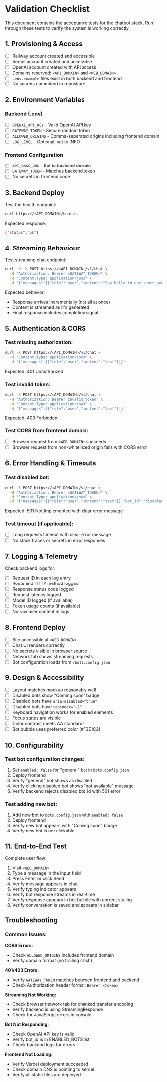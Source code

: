 # Validation Checklist

This document contains the acceptance tests for the chatbot stack. Run through these tests to verify the system is working correctly.

## 1. Provisioning & Access

- [ ] Railway account created and accessible
- [ ] Vercel account created and accessible  
- [ ] OpenAI account created with API access
- [ ] Domains reserved: `<API_DOMAIN>` and `<WEB_DOMAIN>`
- [ ] `.env.example` files exist in both backend and frontend
- [ ] No secrets committed to repository

## 2. Environment Variables

### Backend (.env)
- [ ] `OPENAI_API_KEY` - Valid OpenAI API key
- [ ] `GATEWAY_TOKEN` - Secure random token
- [ ] `ALLOWED_ORIGINS` - Comma-separated origins including frontend domain
- [ ] `LOG_LEVEL` - Optional, set to INFO

### Frontend Configuration
- [ ] `API_BASE_URL` - Set to backend domain
- [ ] `GATEWAY_TOKEN` - Matches backend token
- [ ] No secrets in frontend code

## 3. Backend Deploy

Test the health endpoint:
```bash
curl https://<API_DOMAIN>/health
```

Expected response:
```json
{"status":"ok"}
```

## 4. Streaming Behaviour

Test streaming chat endpoint:
```bash
curl -N -X POST https://<API_DOMAIN>/v1/chat \
  -H "Authorization: Bearer <GATEWAY_TOKEN>" \
  -H "Content-Type: application/json" \
  -d '{"messages":[{"role":"user","content":"Say hello in one short sentence."}],"bot_id":"general"}'
```

Expected behavior:
- Response arrives incrementally (not all at once)
- Content is streamed as it's generated
- Final response includes completion signal

## 5. Authentication & CORS

### Test missing authorization:
```bash
curl -X POST https://<API_DOMAIN>/v1/chat \
  -H "Content-Type: application/json" \
  -d '{"messages":[{"role":"user","content":"test"}]}'
```

Expected: 401 Unauthorized

### Test invalid token:
```bash
curl -X POST https://<API_DOMAIN>/v1/chat \
  -H "Authorization: Bearer invalid_token" \
  -H "Content-Type: application/json" \
  -d '{"messages":[{"role":"user","content":"test"}]}'
```

Expected: 403 Forbidden

### Test CORS from frontend domain:
- [ ] Browser request from `<WEB_DOMAIN>` succeeds
- [ ] Browser request from non-whitelisted origin fails with CORS error

## 6. Error Handling & Timeouts

### Test disabled bot:
```bash
curl -X POST https://<API_DOMAIN>/v1/chat \
  -H "Authorization: Bearer <GATEWAY_TOKEN>" \
  -H "Content-Type: application/json" \
  -d '{"messages":[{"role":"user","content":"test"}],"bot_id":"disabled_bot"}'
```

Expected: 501 Not Implemented with clear error message

### Test timeout (if applicable):
- [ ] Long requests timeout with clear error message
- [ ] No stack traces or secrets in error responses

## 7. Logging & Telemetry

Check backend logs for:
- [ ] Request ID in each log entry
- [ ] Route and HTTP method logged
- [ ] Response status code logged
- [ ] Request latency logged
- [ ] Model ID logged (if available)
- [ ] Token usage counts (if available)
- [ ] No raw user content in logs

## 8. Frontend Deploy

- [ ] Site accessible at `<WEB_DOMAIN>`
- [ ] Chat UI renders correctly
- [ ] No secrets visible in browser source
- [ ] Network tab shows streaming requests
- [ ] Bot configuration loads from `/bots.config.json`

## 9. Design & Accessibility

- [ ] Layout matches mockup reasonably well
- [ ] Disabled bots show "Coming soon" badge
- [ ] Disabled bots have `aria-disabled="true"`
- [ ] Disabled bots have `tabindex="-1"`
- [ ] Keyboard navigation works for enabled elements
- [ ] Focus states are visible
- [ ] Color contrast meets AA standards
- [ ] Bot bubble uses preferred color (#F3E1C2)

## 10. Configurability

### Test bot configuration changes:
1. Set `enabled: false` for "general" bot in `bots.config.json`
2. Deploy frontend
3. Verify "general" bot shows as disabled
4. Verify clicking disabled bot shows "not available" message
5. Verify backend rejects disabled bot_id with 501 error

### Test adding new bot:
1. Add new bot to `bots.config.json` with `enabled: false`
2. Deploy frontend
3. Verify new bot appears with "Coming soon" badge
4. Verify new bot is not clickable

## 11. End-to-End Test

Complete user flow:
1. Visit `<WEB_DOMAIN>`
2. Type a message in the input field
3. Press Enter or click Send
4. Verify message appears in chat
5. Verify typing indicator appears
6. Verify bot response streams in real-time
7. Verify response appears in bot bubble with correct styling
8. Verify conversation is saved and appears in sidebar

## Troubleshooting

### Common Issues:

**CORS Errors:**
- Check `ALLOWED_ORIGINS` includes frontend domain
- Verify domain format (no trailing slash)

**401/403 Errors:**
- Verify `GATEWAY_TOKEN` matches between frontend and backend
- Check Authorization header format: `Bearer <token>`

**Streaming Not Working:**
- Check browser network tab for chunked transfer encoding
- Verify backend is using StreamingResponse
- Check for JavaScript errors in console

**Bot Not Responding:**
- Check OpenAI API key is valid
- Verify bot_id is in ENABLED_BOTS list
- Check backend logs for errors

**Frontend Not Loading:**
- Verify Vercel deployment succeeded
- Check domain DNS is pointing to Vercel
- Verify all static files are deployed
